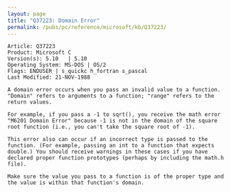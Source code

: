 ```yaml
---
layout: page
title: "Q37223: Domain Error"
permalink: /pubs/pc/reference/microsoft/kb/Q37223/
---
```


	Article: Q37223
	Product: Microsoft C
	Version(s): 5.10   | 5.10
	Operating System: MS-DOS | OS/2
	Flags: ENDUSER | s_quickc h_fortran s_pascal
	Last Modified: 21-NOV-1988
	
	A domain error occurs when you pass an invalid value to a function.
	"Domain" refers to arguments to a function; "range" refers to the
	return values.
	
	For example, if you pass a -1 to sqrt(), you receive the math error
	"M6201 Domain Error" because -1 is not in the domain of the square
	root function (i.e., you can't take the square root of -1).
	
	This error also can occur if an incorrect type is passed to the
	function. (For example, passing an int to a function that expects
	double.) You should receive warnings in these cases if you have
	declared proper function prototypes (perhaps by including the math.h
	file).
	
	Make sure the value you pass to a function is of the proper type and
	the value is within that function's domain.
